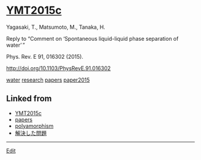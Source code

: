 # [YMT2015c](YMT2015c.md)

Yagasaki, T., Matsumoto, M., Tanaka, H.

Reply to “Comment on ‘Spontaneous liquid-liquid phase separation of water’ ”

Phys. Rev. E 91, 016302 (2015).

http://doi.org/10.1103/PhysRevE.91.016302



[water](water.md) [research](research.md) [papers](papers.md) [paper2015](paper2015.md) 


## Linked from

* [YMT2015c](YMT2015c.md)
* [papers](papers.md)
* [polyamorphism](polyamorphism.md)
* [解決した問題](解決した問題.md)


----
[Edit](https://github.com/vitroid/vitroid.github.io/edit/master/MD/YMT2015c.md)
